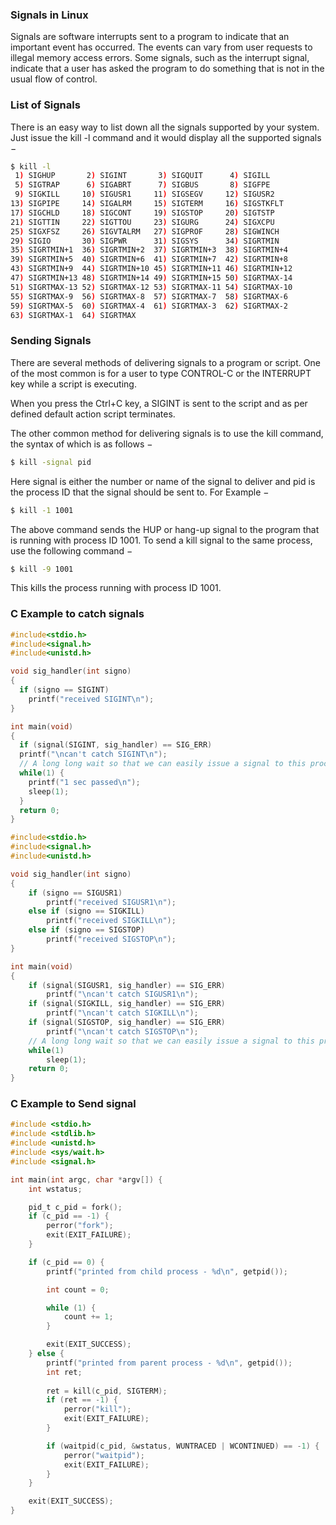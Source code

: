 ### Signals in Linux

Signals are software interrupts sent to a program to indicate that an important event has occurred. The events can vary from user requests to illegal memory access errors. Some signals, such as the interrupt signal, indicate that a user has asked the program to do something that is not in the usual flow of control.


### List of Signals

There is an easy way to list down all the signals supported by your system. Just issue the kill -l command and it would display all the supported signals −

```bash
$ kill -l
 1) SIGHUP       2) SIGINT       3) SIGQUIT      4) SIGILL
 5) SIGTRAP      6) SIGABRT      7) SIGBUS       8) SIGFPE
 9) SIGKILL     10) SIGUSR1     11) SIGSEGV     12) SIGUSR2
13) SIGPIPE     14) SIGALRM     15) SIGTERM     16) SIGSTKFLT
17) SIGCHLD     18) SIGCONT     19) SIGSTOP     20) SIGTSTP
21) SIGTTIN     22) SIGTTOU     23) SIGURG      24) SIGXCPU
25) SIGXFSZ     26) SIGVTALRM   27) SIGPROF     28) SIGWINCH
29) SIGIO       30) SIGPWR      31) SIGSYS      34) SIGRTMIN
35) SIGRTMIN+1  36) SIGRTMIN+2  37) SIGRTMIN+3  38) SIGRTMIN+4
39) SIGRTMIN+5  40) SIGRTMIN+6  41) SIGRTMIN+7  42) SIGRTMIN+8
43) SIGRTMIN+9  44) SIGRTMIN+10 45) SIGRTMIN+11 46) SIGRTMIN+12
47) SIGRTMIN+13 48) SIGRTMIN+14 49) SIGRTMIN+15 50) SIGRTMAX-14
51) SIGRTMAX-13 52) SIGRTMAX-12 53) SIGRTMAX-11 54) SIGRTMAX-10
55) SIGRTMAX-9  56) SIGRTMAX-8  57) SIGRTMAX-7  58) SIGRTMAX-6
59) SIGRTMAX-5  60) SIGRTMAX-4  61) SIGRTMAX-3  62) SIGRTMAX-2
63) SIGRTMAX-1  64) SIGRTMAX
```

### Sending Signals

There are several methods of delivering signals to a program or script. One of the most common is for a user to type CONTROL-C or the INTERRUPT key while a script is executing.

When you press the Ctrl+C key, a SIGINT is sent to the script and as per defined default action script terminates.

The other common method for delivering signals is to use the kill command, the syntax of which is as follows −

```bash
$ kill -signal pid
```

Here signal is either the number or name of the signal to deliver and pid is the process ID that the signal should be sent to. For Example −

```bash
$ kill -1 1001
```

The above command sends the HUP or hang-up signal to the program that is running with process ID 1001. To send a kill signal to the same process, use the following command −

```bash
$ kill -9 1001
```

This kills the process running with process ID 1001.

### C Example to catch signals

```c
#include<stdio.h>
#include<signal.h>
#include<unistd.h>

void sig_handler(int signo)
{
  if (signo == SIGINT)
    printf("received SIGINT\n");
}

int main(void)
{
  if (signal(SIGINT, sig_handler) == SIG_ERR)
  printf("\ncan't catch SIGINT\n");
  // A long long wait so that we can easily issue a signal to this process
  while(1) {
    printf("1 sec passed\n");
    sleep(1);
  }
  return 0;
}
```

```c
#include<stdio.h>
#include<signal.h>
#include<unistd.h>

void sig_handler(int signo)
{
    if (signo == SIGUSR1)
        printf("received SIGUSR1\n");
    else if (signo == SIGKILL)
        printf("received SIGKILL\n");
    else if (signo == SIGSTOP)
        printf("received SIGSTOP\n");
}

int main(void)
{
    if (signal(SIGUSR1, sig_handler) == SIG_ERR)
        printf("\ncan't catch SIGUSR1\n");
    if (signal(SIGKILL, sig_handler) == SIG_ERR)
        printf("\ncan't catch SIGKILL\n");
    if (signal(SIGSTOP, sig_handler) == SIG_ERR)
        printf("\ncan't catch SIGSTOP\n");
    // A long long wait so that we can easily issue a signal to this process
    while(1) 
        sleep(1);
    return 0;
}
```

### C Example to Send signal

```c
#include <stdio.h>
#include <stdlib.h>
#include <unistd.h>
#include <sys/wait.h>
#include <signal.h>

int main(int argc, char *argv[]) {
    int wstatus;

    pid_t c_pid = fork();
    if (c_pid == -1) {
        perror("fork");
        exit(EXIT_FAILURE);
    }

    if (c_pid == 0) {
        printf("printed from child process - %d\n", getpid());

        int count = 0;

        while (1) {
            count += 1;
        }

        exit(EXIT_SUCCESS);
    } else {
        printf("printed from parent process - %d\n", getpid());
        int ret;
        
        ret = kill(c_pid, SIGTERM);
        if (ret == -1) {
            perror("kill");
            exit(EXIT_FAILURE);
        }

        if (waitpid(c_pid, &wstatus, WUNTRACED | WCONTINUED) == -1) {
            perror("waitpid");
            exit(EXIT_FAILURE);
        }
    }

    exit(EXIT_SUCCESS);
}
```